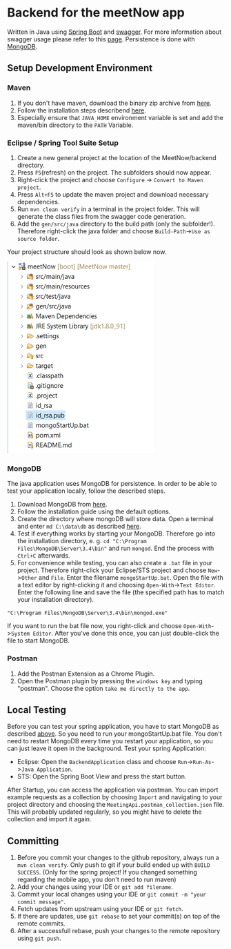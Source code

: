 # Backend for the meetNow app
Written in Java using [Spring Boot](https://projects.spring.io/spring-boot) and [swagger](http://swagger.io/). For more information about swagger 
usage please refer to this [page](./src/main/resources/README.md). Persistence is done with [MongoDB](https://www.mongodb.com/).

## Setup Development Environment
### Maven
1. If you don't have maven, download the binary zip archive from [here](https://maven.apache.org/download.cgi).
2. Follow the installation steps describend [here](https://maven.apache.org/install.html).
3. Especially ensure that `JAVA_HOME` environment variable is set and add the maven/bin directory to the `PATH` Variable.

### Eclipse / Spring Tool Suite Setup
1. Create a new general project at the location of the MeetNow/backend directory.
2. Press `F5`(refresh) on the project. The subfolders should now appear.
3. Right-click the project and choose `Configure` -> `Convert to Maven project`.
4. Press `Alt+F5` to update the maven project and download necessary dependencies.
5. Run `mvn clean verify` in a terminal in the project folder. This will generate the class files from the swagger code generation.
6. Add the `gen/src/java` directory to the build path (only the subfolder!). Therefore right-click the java folder and choose 
`Build-Path`->`Use as source folder`.

Your project structure should look as shown below now.

![folderStructure](./folderStructure.png "Folder structure in the maven project")

### MongoDB
The java application uses MongoDB for persistence. In order to be able to test your application locally, follow the described steps.
1. Download MongoDB from [here](https://www.mongodb.com/download-center#community).
2. Follow the installation guide using the default options.
3. Create the directory where mongoDB will store data. Open a terminal and enter `md C:\data\db` as described [here](https://docs.mongodb.com/manual/tutorial/install-mongodb-on-windows/#run-mongodb-community-edition).
4. Test if everything works by starting your MongoDB. Therefore go into the installation directory, e. g. `cd "C:\Program Files\MongoDB\Server\3.4\bin"`
and run `mongod`. End the process with `Ctrl+C` afterwards.
5. For convenience while testing, you can also create a `.bat` file in your project. Therefore right-click your Eclipse/STS project and choose `New`->`Other` and  `File`. Enter the filename `mongoStartUp.bat`. Open the file with a text editor by right-clicking it and choosing `Open-With`->`Text Editor`.
Enter the following line and save the file (the specified path has to match your installation directory).
```
"C:\Program Files\MongoDB\Server\3.4\bin\mongod.exe"
```
If you want to run the bat file now, you right-click and choose `Open-With`->`System Editor`. After you've done this once, you can just double-click the file to start MongoDB.

### Postman
1. Add the Postman Extension as a Chrome Plugin.
2. Open the Postman plugin by pressing the `windows key` and typing "postman". Choose the option `take me directly to the app`.

## Local Testing
Before you can test your spring application, you have to start MongoDB as described [above](#mongodb). So you need to run your mongoStartUp.bat file. You don't need to restart MongoDB every time you restart your application, so you can just leave it open in the background.
Test your spring Application:
- Eclipse: Open the `BackendApplication` class and choose `Run`->`Run-As`->`Java Application`.
- STS: Open the Spring Boot View and press the start button.

After Startup, you can access the application via postman. You can import example requests as a collection by choosing `Import` and navigating to your project directory and choosing the `MeetingApi.postman_collection.json` file. This will probably updated regularly, so you might have to delete the collection and import it again.

## Committing
1. Before you commit your changes to the github repository, always run a `mvn clean verify`. Only push to git if your build ended up with
`BUILD SUCCESS`. (Only for the spring project! If you changed something regarding the mobile app, you don't need to run maven)
2. Add your changes using your IDE or `git add filename`.
3. Commit your local changes using your IDE or `git commit -m "your commit message"`.
4. Fetch updates from upstream using your IDE or `git fetch`.
5. If there are updates, use `git rebase` to set your commit(s) on top of the remote commits.
6. After a successfull rebase, push your changes to the remote repository using `git push`.

